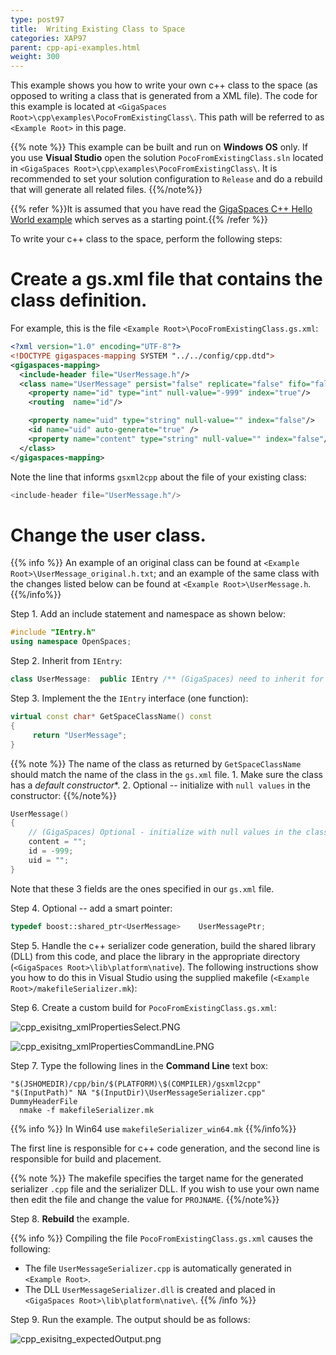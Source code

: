 ```yaml
---
type: post97
title:  Writing Existing Class to Space
categories: XAP97
parent: cpp-api-examples.html
weight: 300
---
```




This example shows you how to write your own c++ class to the space (as opposed to writing a class that is generated from a XML file). The code for this example is located at `<GigaSpaces Root>\cpp\examples\PocoFromExistingClass\`. This path will be referred to as `<Example Root>` in this page.

{{% note %}}
This example can be built and run on **Windows OS** only. If you use **Visual Studio** open the solution `PocoFromExistingClass.sln` located in `<GigaSpaces Root>\cpp\examples\PocoFromExistingClass\`. It is recommended to set your solution configuration to `Release` and do a rebuild that will generate all related files.
{{%/note%}}

{{% refer %}}It is assumed that you have read the [GigaSpaces C++ Hello World example](./cpp-api-hello-world-example.html) which serves as a starting point.{{% /refer %}}

To write your c++ class to the space, perform the following steps:

# Create a gs.xml file that contains the class definition.

For example, this is the file `<Example Root>\PocoFromExistingClass.gs.xml`:


```xml
<?xml version="1.0" encoding="UTF-8"?>
<!DOCTYPE gigaspaces-mapping SYSTEM "../../config/cpp.dtd">
<gigaspaces-mapping>
  <include-header file="UserMessage.h"/>
  <class name="UserMessage" persist="false" replicate="false" fifo="false" >
    <property name="id" type="int" null-value="-999" index="true"/>
    <routing  name="id"/>

    <property name="uid" type="string" null-value="" index="false"/>
    <id name="uid" auto-generate="true" />
    <property name="content" type="string" null-value="" index="false"/>
  </class>
</gigaspaces-mapping>
```

Note the line that informs `gsxml2cpp` about the file of your existing class:


```cpp
<include-header file="UserMessage.h"/>
```

# Change the user class.

{{% info %}}
An example of an original class can be found at `<Example Root>\UserMessage_original.h.txt`; and an example of the same class with the changes listed below can be found at `<Example Root>\UserMessage.h`.
{{%/info%}}

Step 1. Add an include statement and namespace as shown below:


```cpp
#include "IEntry.h"
using namespace OpenSpaces;
```

Step 2. Inherit from `IEntry`:


```cpp
class UserMessage:  public IEntry /** (GigaSpaces) need to inherit for space operations **/
```

Step 3. Implement the the `IEntry` interface (one function):


```cpp
virtual const char* GetSpaceClassName() const
{
     return "UserMessage";
}
```

{{% note %}}
The name of the class as returned by `GetSpaceClassName` should match the name of the class in the `gs.xml` file.
    1. Make sure the class has a *default constructor**.
    2. Optional -- initialize with `null values` in the constructor:
{{%/note%}}


```cpp
UserMessage()
{
	// (GigaSpaces) Optional - initialize with null values in the class constructor
	content = "";
	id = -999;
	uid = "";
}
```

Note that these 3 fields are the ones specified in our `gs.xml` file.

Step 4. Optional -- add a smart pointer:


```cpp
typedef boost::shared_ptr<UserMessage>    UserMessagePtr;
```

Step 5. Handle the c++ serializer code generation, build the shared library (DLL) from this code, and place the library in the appropriate directory (`<GigaSpaces Root>\lib\platform\native`).
The following instructions show you how to do this in Visual Studio using the supplied makefile (`<Example Root>/makefileSerializer.mk`):

Step 6. Create a custom build for `PocoFromExistingClass.gs.xml`:

![cpp_exisitng_xmlPropertiesSelect.PNG](/attachment_files/cpp_exisitng_xmlPropertiesSelect.PNG)

![cpp_exisitng_xmlPropertiesCommandLine.PNG](/attachment_files/cpp_exisitng_xmlPropertiesCommandLine.PNG)

Step 7. Type the following lines in the **Command Line** text box:


```console
"$(JSHOMEDIR)/cpp/bin/$(PLATFORM)\$(COMPILER)/gsxml2cpp" "$(InputPath)" NA "$(InputDir)\UserMessageSerializer.cpp" DummyHeaderFile
  nmake -f makefileSerializer.mk
```

{{% info %}}
In Win64 use `makefileSerializer_win64.mk`
{{%/info%}}

The first line is responsible for c++ code generation, and the second line is responsible for build and placement.

{{% note %}}
The makefile specifies the target name for the generated serializer `.cpp` file and the serializer DLL. If you wish to use your own name then edit the file and change the value for `PROJNAME`.
{{%/note%}}

Step 8. **Rebuild** the example.

{{% info %}}
Compiling the file `PocoFromExistingClass.gs.xml` causes the following:

- The file `UserMessageSerializer.cpp` is automatically generated in `<Example Root>`.
- The DLL `UserMessageSerializer.dll` is created and placed in `<GigaSpaces Root>\lib\platform\native\`.
{{% /info %}}

Step 9. Run the example. The output should be as follows:

![cpp_exisitng_expectedOutput.png](/attachment_files/cpp_exisitng_expectedOutput.png)
